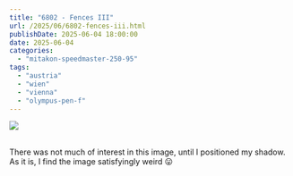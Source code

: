 ```yaml
---
title: "6802 - Fences III"
url: /2025/06/6802-fences-iii.html
publishDate: 2025-06-04 18:00:00
date: 2025-06-04
categories:
  - "mitakon-speedmaster-250-95"
tags:
  - "austria"
  - "wien"
  - "vienna"
  - "olympus-pen-f"
---
```

<div class="container">
<div class="center"><a target="_blank" href="https://d25zfm9zpd7gm5.cloudfront.net/1200x1200/2020/20201122_131202_lr.jpg"><img class="webfeedsFeaturedVisual" src="https://d25zfm9zpd7gm5.cloudfront.net/0600x0600/2020/20201122_131202_lr.jpg" /></a></div>
</div>
<br />

There was not much of interest in this image, until I
positioned my shadow. As it is, I find the image
satisfyingly weird :stuck_out_tongue:
